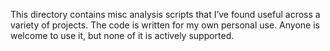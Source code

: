 This directory contains misc analysis scripts that I’ve found useful across a variety of projects. The code is written for my own personal use. Anyone is welcome to use it, but none of it is actively supported. 
